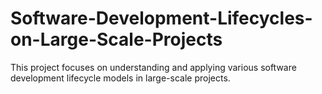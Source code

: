 # Software-Development-Lifecycles-on-Large-Scale-Projects
This project focuses on understanding and applying various software development lifecycle models in large-scale projects.
